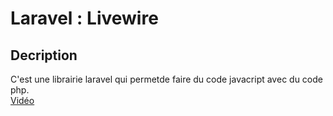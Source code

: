 # Laravel : Livewire

## Decription

C'est une librairie laravel qui permetde faire du code javacript avec du code php.  
[Vidéo](https://www.youtube.com/watch?v=fhKcI3HAP98&list=PLEhEHUEU3x5pcQJHE8WBLqlHt2o3q5O-f&index=7)
